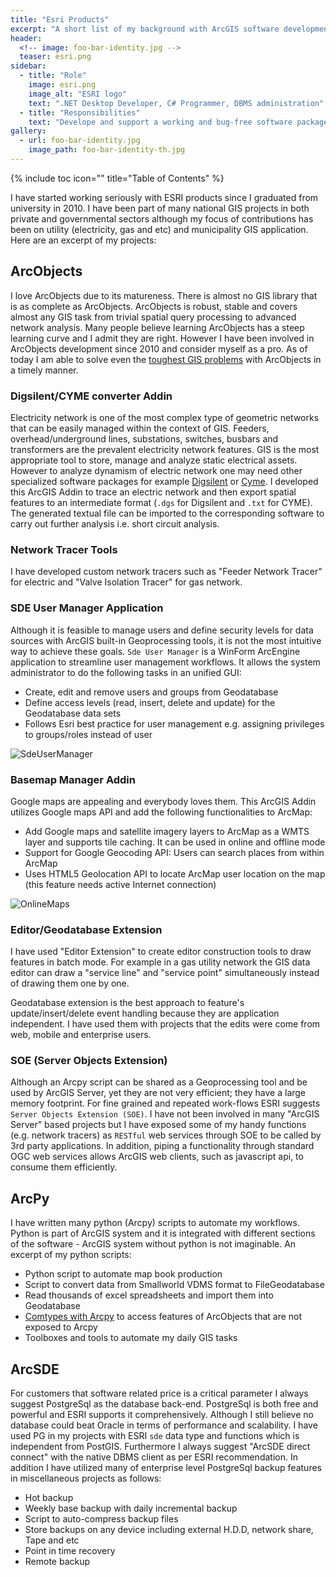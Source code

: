 ```yaml
---
title: "Esri Products"
excerpt: "A short list of my background with ArcGIS software development"
header:
  <!-- image: foo-bar-identity.jpg -->
  teaser: esri.png
sidebar:
  - title: "Role"
    image: esri.png
    image_alt: "ESRI logo"
    text: ".NET Desktop Developer, C# Programmer, DBMS administration"
  - title: "Responsibilities"
    text: "Develope and support a working and bug-free software package for the end-users"
gallery:
  - url: foo-bar-identity.jpg
    image_path: foo-bar-identity-th.jpg
---
```

{% include toc icon="" title="Table of Contents" %}

I have started working seriously with ESRI products since I graduated from university in 2010. I have been part of many national GIS projects in both private and governmental sectors although my focus of contributions has been on utility (electricity, gas and etc) and municipality GIS application. Here are an excerpt of my projects:

## ArcObjects
I love ArcObjects due to its matureness. There is almost no GIS library that is as complete as ArcObjects. ArcObjects is robust, stable and covers almost any GIS task from trivial spatial query processing to advanced network analysis. Many people believe learning ArcObjects has a steep learning curve and I admit they are right. However I have been involved in ArcObjects development since 2010 and consider myself as a pro. As of today I am able to solve even the [toughest GIS problems](http://gis.stackexchange.com/questions/165077/how-to-add-a-new-parcel-inside-parcel-fabric-from-existing-parcel-features-arco/166021#166021) with ArcObjects in a timely manner.

### Digsilent/CYME converter Addin
Electricity network is one of the most complex type of geometric networks that can be easily managed within the context of GIS. Feeders, overhead/underground lines, substations, switches, busbars and transformers are the prevalent electricity network features. GIS is the most appropriate tool to store, manage and analyze static electrical assets. However to analyze dynamism of electric network one may need other specialized software packages for example [Digsilent](www.digsilent.de) or [Cyme](http://www.cyme.com/software/cymdist). 
I developed this ArcGIS Addin to trace an electric network and then export spatial features to an intermediate format (`.dgs` for Digsilent and `.txt` for CYME). The generated textual file can be imported to the corresponding software to carry out further analysis i.e. short circuit analysis.

### Network Tracer Tools
I have developed custom network tracers such as "Feeder Network Tracer" for electric and "Valve Isolation Tracer" for gas network.

### SDE User Manager Application
Although it is feasible to manage users and define security levels for data sources with ArcGIS built-in Geoprocessing tools, it is not the most intuitive way to achieve these goals. `Sde User Manager` is a WinForm ArcEngine application to streamline user management workflows. It allows the system administrator to do the following tasks in an unified GUI:

- Create, edit and remove users and groups from Geodatabase 
- Define access levels (read, insert, delete and update) for the Geodatabase data sets
- Follows Esri best practice for user management e.g. assigning privileges to groups/roles instead of user


![SdeUserManager]({{base_path}}/images/SdeUserManager.JPG)

### Basemap Manager Addin
Google maps are appealing and everybody loves them. This ArcGIS Addin utilizes Google maps API and add the following functionalities to ArcMap:

- Add Google maps and satellite imagery layers to ArcMap as a WMTS layer and supports tile caching. It can be used in online and offline mode
- Support for Google Geocoding API: Users can search places from within ArcMap
- Uses HTML5 Geolocation API to locate ArcMap user location on the map (this feature needs active Internet connection)

![OnlineMaps]({{base_path}}/images/OnlineMaps.JPG)

### Editor/Geodatabase Extension
I have used "Editor Extension" to create editor construction tools to draw features in batch mode. For example in a gas utility network the GIS data editor can draw a "service line" and "service point" simultaneously instead of drawing them one by one.

Geodatabase extension is the best approach to feature's update/insert/delete event handling because they are application independent. I have used them with projects that the edits were come from web, mobile and enterprise users.

### SOE (Server Objects Extension)
Although an Arcpy script can be shared as a Geoprocessing tool and be used by ArcGIS Server, yet they are not very efficient; they have a large memory footprint. For fine grained and repeated work-flows ESRI suggests `Server Objects Extension (SOE)`. I have not been involved in many "ArcGIS Server" based projects but I have exposed some of my handy functions (e.g. network tracers) as `RESTful` web services through SOE to be called by 3rd party applications. In addition, piping a functionality through standard OGC web services allows ArcGIS web clients, such as javascript api, to consume them efficiently.

## ArcPy
I have written many python (Arcpy) scripts to automate my workflows. Python is part of ArcGIS system and it is integrated with different sections of the software - ArcGIS system without python is not imaginable. An excerpt of my python scripts:

- Python script to automate map book production
- Script to convert data from Smallworld VDMS format to FileGeodatabase
- Read thousands of excel spreadsheets and import them into Geodatabase
- [Comtypes with Arcpy](http://gis.stackexchange.com/questions/178532/in-arcmap-use-python-to-disable-scale-map-elements-proportionally-to-changes-i) to access features of ArcObjects that are not exposed to Arcpy
- Toolboxes and tools to automate my daily GIS tasks


## ArcSDE
For customers that software related price is a critical parameter I always suggest PostgreSql as the database back-end. PostgreSql is both free and powerful and ESRI supports it comprehensively. Although I still believe no database could beat Oracle in terms of performance and scalability. I have used PG in my projects with ESRI `sde` data type and functions which is independent from PostGIS. Furthermore I always suggest "ArcSDE direct connect" with the native DBMS client as per ESRI recommendation.
In addition I have utilized many of enterprise level PostgreSql backup features in miscellaneous projects as follows:

- Hot backup
- Weekly base backup with daily incremental backup
- Script to auto-compress backup files
- Store backups on any device including external H.D.D, network share, Tape and etc
- Point in time recovery
- Remote backup

